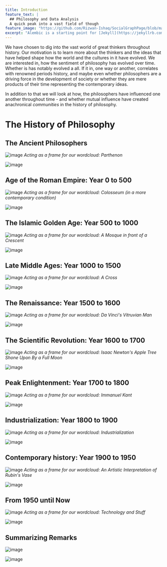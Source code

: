 ```yaml
---
title: Introduction
feature_text: |
  ## Philosophy and Data Analysis
  A quick peak into a vast field of though
feature_image: "https://github.com/Rizwan-Ishaq/SocialGraphPage/blob/master/assets/phil_banner.png?raw=true"
excerpt: "Alembic is a starting point for [Jekyll](https://jekyllrb.com/) projects. Rather than starting from scratch, this boilerplate is designed to get the ball rolling immediately. Install it, configure it, tweak it, push it."
---
```


We have chosen to dig into the vast world of great thinkers throughout history. Our motivation is to learn more about the thinkers and the ideas that have helped shape how the world and the cultures in it have evolved. We are interested in, how the sentiment of philosophy has evolved over time. Whether is has notably evolved a all. If it in, one way or another, correlates with renowned periods history, and maybe even whether philosophers are a driving force in the development of society or whether they are mere products of their time representing the contemporary ideas.

In addition to that we will look at how, the philosophers have influenced one another throughout time - and whether mutual influence have created anachronical _communities_ in the history of philosophy.


# The History of Philosophy

## The Ancient Philosophers

![image](https://-5000_0_wordcloud)
_Acting as a frame for our wordcloud: Parthenon_

![image](https://-5000_0_network)

## Age of the Roman Empire: Year 0 to 500

![image](https://0_500_wordcloud)
_Acting as a frame for our wordcloud: Colosseum (in a more contemporary condition)_

![image](https://0_500_network)

## The Islamic Golden Age: Year 500 to 1000

![image](https://500_1000_wordcloud)
_Acting as a frame for our wordcloud: A Mosque in front of a Crescent_

![image](https://500_1000_network)

## Late Middle Ages: Year 1000 to 1500

![image](https://1000_1500_wordcloud)
_Acting as a frame for our wordcloud: A Cross_

![image](https://1000_1500_network)

## The Renaissance: Year 1500 to 1600

![image](https://1500_1600_wordcloud)
_Acting as a frame for our wordcloud: Da Vinci's Vitruvian Man_

![image](https://1500_1600_network)

## The Scientific Revolution: Year 1600 to 1700

![image](https://1600_1700_wordcloud)
_Acting as a frame for our wordcloud: Isaac Newton's Apple Tree Shone Upon By a Full Moon_

![image](https://1600_1700_network)

## Peak Enlightenment: Year 1700 to 1800 

![image](https://1700_1800_wordcloud)
_Acting as a frame for our wordcloud: Immanuel Kant_


![image](https://1700_1800_network)

## Industrialization: Year 1800 to 1900

![image](https://1800_1900_wordcloud)
_Acting as a frame for our wordcloud: Industrialization_


![image](https://1800_1900_network)

## Contemporary history: Year 1900 to 1950

![image](https://1900_1950_wordcloud)
_Acting as a frame for our wordcloud: An Artistic Interpretation of Rubin's Vase_


![image](https://1900_1950_network)

## From 1950 until Now

![image](https://1950_2000_wordcloud)
_Acting as a frame for our wordcloud: Technology and Stuff_

![image](https://1950_2000_network)


## Summarizing Remarks

![image](https://conclusion_wordcloud)

![image](https://conclusion_network)



